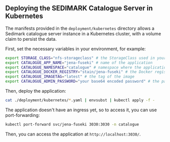 ## Deploying the SEDIMARK Catalogue Server in Kubernetes

The manifests provided in the `deployment/kubernetes` directory allows a Sedimark catalogue server instance in a Kubernetes cluster, with a volume claim to persist the data.

First, set the necessary variables in your environment, for example:

```bash
export STORAGE_CLASS="nfs-storageclass" # the StorageClass used in your cluster
export CATALOGUE_APP_NAME="jena-fuseki" # name of the application
export CATALOGUE_NAMESPACE="catalogue" # namespace where the application will be deployed
export CATALOGUE_DOCKER_REGISTRY="stain/jena-fuseki" # the Docker registry where the image is stored
export CATALOGUE_IMAGETAG="latest" # the tag of the image
export CATALOGUE_ADMIN_PASSWORD="your base64 encoded password" # the password for the admin user
```

Then, deploy the application:

```bash
cat ./deployment/kubernetes/*.yaml | envsubst | kubectl apply -f -
```

The application doesn't have an ingress yet, so to access it, you can use port-forwarding:

```bash
kubectl port-forward svc/jena-fuseki 3030:3030 -n catalogue
```

Then, you can access the application at `http://localhost:3030/`.

